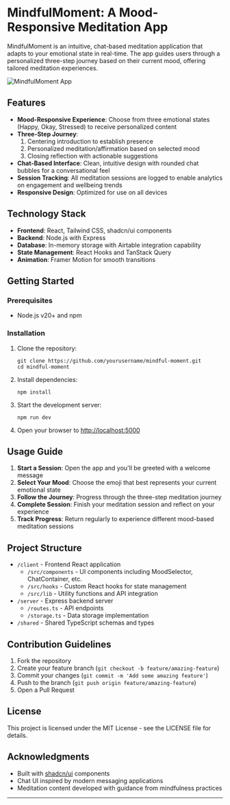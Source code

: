 # MindfulMoment: A Mood-Responsive Meditation App

MindfulMoment is an intuitive, chat-based meditation application that adapts to your emotional state in real-time. The app guides users through a personalized three-step journey based on their current mood, offering tailored meditation experiences.

![MindfulMoment App](https://i.imgur.com/example-screenshot.png)

## Features

- **Mood-Responsive Experience**: Choose from three emotional states (Happy, Okay, Stressed) to receive personalized content
- **Three-Step Journey**:
  1. Centering introduction to establish presence
  2. Personalized meditation/affirmation based on selected mood
  3. Closing reflection with actionable suggestions
- **Chat-Based Interface**: Clean, intuitive design with rounded chat bubbles for a conversational feel
- **Session Tracking**: All meditation sessions are logged to enable analytics on engagement and wellbeing trends
- **Responsive Design**: Optimized for use on all devices

## Technology Stack

- **Frontend**: React, Tailwind CSS, shadcn/ui components
- **Backend**: Node.js with Express
- **Database**: In-memory storage with Airtable integration capability
- **State Management**: React Hooks and TanStack Query
- **Animation**: Framer Motion for smooth transitions

## Getting Started

### Prerequisites

- Node.js v20+ and npm

### Installation

1. Clone the repository:
   ```
   git clone https://github.com/yourusername/mindful-moment.git
   cd mindful-moment
   ```

2. Install dependencies:
   ```
   npm install
   ```

3. Start the development server:
   ```
   npm run dev
   ```

4. Open your browser to [http://localhost:5000](http://localhost:5000)

## Usage Guide

1. **Start a Session**: Open the app and you'll be greeted with a welcome message
2. **Select Your Mood**: Choose the emoji that best represents your current emotional state
3. **Follow the Journey**: Progress through the three-step meditation journey
4. **Complete Session**: Finish your meditation session and reflect on your experience
5. **Track Progress**: Return regularly to experience different mood-based meditation sessions

## Project Structure

- `/client` - Frontend React application
  - `/src/components` - UI components including MoodSelector, ChatContainer, etc.
  - `/src/hooks` - Custom React hooks for state management
  - `/src/lib` - Utility functions and API integration
- `/server` - Express backend server
  - `/routes.ts` - API endpoints
  - `/storage.ts` - Data storage implementation
- `/shared` - Shared TypeScript schemas and types

## Contribution Guidelines

1. Fork the repository
2. Create your feature branch (`git checkout -b feature/amazing-feature`)
3. Commit your changes (`git commit -m 'Add some amazing feature'`)
4. Push to the branch (`git push origin feature/amazing-feature`)
5. Open a Pull Request

## License

This project is licensed under the MIT License - see the LICENSE file for details.

## Acknowledgments

- Built with [shadcn/ui](https://ui.shadcn.com/) components
- Chat UI inspired by modern messaging applications
- Meditation content developed with guidance from mindfulness practices

---
